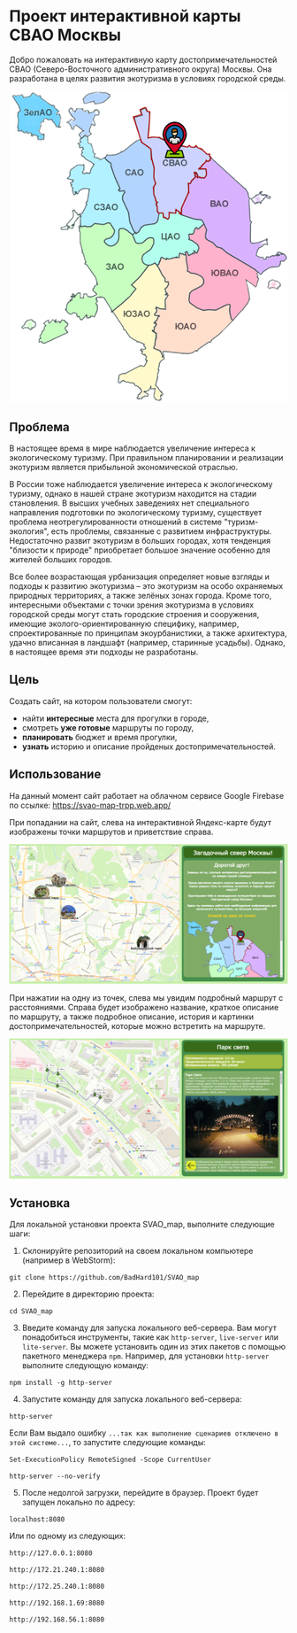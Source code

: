 # Проект интерактивной карты СВАО Москвы

Добро пожаловать на интерактивную карту достопримечательностей СВАО (Северо-Восточного административного округа) Москвы. Она разработана в целях развития экотуризма в условиях городской среды.

![Карта районов Москвы](other_imgs/AOs_moskva.png)

## Проблема
В настоящее время в мире наблюдается увеличение интереса к экологическому туризму. При  правильном планировании и реализации экотуризм является прибыльной экономической отраслью. 

В России тоже наблюдается увеличение интереса к экологическому туризму, однако в нашей стране экотуризм находится на стадии становления. В высших учебных заведениях нет специального направления подготовки по экологическому туризму, существует проблема неотрегулированности отношений в системе "туризм-экология", есть проблемы, связанные с  развитием инфраструктуры. Недостаточно развит экотуризм в больших городах, хотя тенденция "близости к природе" приобретает большое значение особенно для жителей больших городов. 

Все более возрастающая урбанизация определяет новые взгляды и подходы к развитию экотуризма – это экотуризм на особо охраняемых природных территориях, а также зелёных зонах города. Кроме того, интересными объектами с точки зрения экотуризма в условиях городской среды могут стать городские строения и сооружения, имеющие эколого-ориентированную специфику, например, спроектированные по принципам экоурбанистики, а также архитектура, удачно вписанная в ландшафт (например, старинные усадьбы). Однако, в настоящее время эти подходы не разработаны.

## Цель
Создать сайт, на котором пользователи смогут: 
 - найти **интересные** места для прогулки в городе,
 - смотреть **уже готовые** маршруты по городу,
 - **планировать** бюджет и время прогулки,
 - **узнать** историю и описание пройденых достопримечательностей.

## Использование

На данный момент сайт работает на облачном сервисе Google Firebase по ссылке: https://svao-map-trpp.web.app/

При попадании на сайт, слева на интерактивной Яндекс-карте будут изображены точки маршрутов и приветствие справа.

![Превью сайта](other_imgs/preview.png)

При нажатии на одну из точек, слева мы увидим подробный маршрут с расстояниями. Справа будет изображено название, краткое описание по маршруту, а также подробное описание, история и картинки достопримечательностей, которые можно встретить на маршруте.

![Превью маршрута](other_imgs/preview2.png)

## Установка

Для локальной установки проекта SVAO_map, выполните следующие шаги:

1. Склонируйте репозиторий на своем локальном компьютере (например в WebStorm): 
```
git clone https://github.com/BadHard101/SVAO_map
```

2. Перейдите в директорию проекта:
```
cd SVAO_map
```

3. Введите команду для запуска локального веб-сервера. Вам могут понадобиться инструменты, такие как `http-server`, `live-server` или `lite-server`. Вы можете установить один из этих пакетов с помощью пакетного менеджера `npm`. Например, для установки `http-server` выполните следующую команду:
```
npm install -g http-server
```

4. Запустите команду для запуска локального веб-сервера:
```
http-server
```

Если Вам выдало ошибку `...так как выполнение сценариев отключено в этой системе...`, то запустите следующие команды:
```
Set-ExecutionPolicy RemoteSigned -Scope CurrentUser
```
```
http-server --no-verify
```

5. После недолгой загрузки, перейдите в браузер. Проект будет запущен локально по адресу: 

```
localhost:8080
```

Или по одному из следующих:

```
http://127.0.0.1:8080
```
```
http://172.21.240.1:8080
```
```
http://172.25.240.1:8080
```
```
http://192.168.1.69:8080
```
```
http://192.168.56.1:8080
```
```

